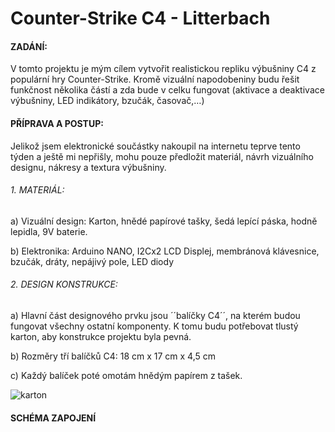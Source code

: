 # Counter-Strike C4 - Litterbach

#### ZADÁNÍ:

V tomto projektu je mým cílem vytvořit realistickou repliku výbušniny C4 z populární hry Counter-Strike. Kromě vizuální napodobeniny budu řešit funkčnost několika částí a zda bude v celku fungovat (aktivace a deaktivace výbušniny, LED indikátory, bzučák, časovač,…)

#### PŘÍPRAVA A POSTUP:

Jelikož jsem elektronické součástky nakoupil na internetu teprve tento týden a ještě mi nepřišly, mohu pouze předložit materiál, návrh vizuálního designu, nákresy a textura výbušniny.

###### 1. MATERIÁL:
a)	Vizuální design: Karton, hnědé papírové tašky, šedá lepící páska, hodně lepidla, 9V baterie.

b)	 Elektronika: Arduino NANO, I2Cx2 LCD Displej, membránová klávesnice, bzučák, dráty, nepájivý pole, LED diody

###### 2. DESIGN KONSTRUKCE:
a)	Hlavní část designového prvku jsou ´´balíčky C4´´, na kterém budou fungovat všechny ostatní komponenty. K tomu budu potřebovat tlustý karton, aby konstrukce projektu byla pevná.

b)	Rozměry tří balíčků C4: 18 cm x 17 cm x 4,5 cm

c)	Každý balíček poté omotám hnědým papírem z tašek.

![karton](https://github.com/Borkyss/Counter-Strike---C4/assets/154630836/badc9c5a-ac04-4436-8a3a-30048f64ccad)

#### SCHÉMA ZAPOJENÍ
